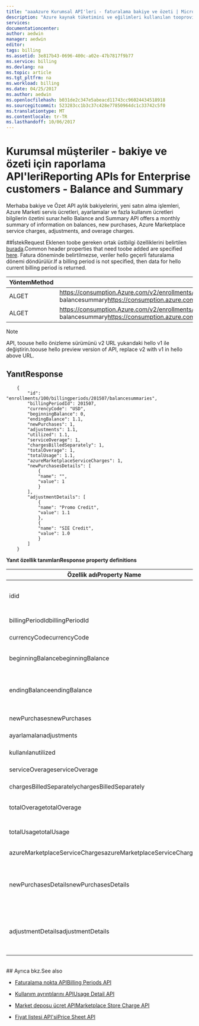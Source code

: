 ```yaml
---
title: "aaaAzure Kurumsal API'leri - faturalama bakiye ve özeti | Microsoft Docs"
description: "Azure kaynak tüketimini ve eğilimleri kullanılan tooprovide Öngörüler olan Azure faturalama kullanımını ve RateCard API'ları hakkında bilgi edinin."
services: 
documentationcenter: 
author: aedwin
manager: aedwin
editor: 
tags: billing
ms.assetid: 3e817b43-0696-400c-a02e-47b7817f9b77
ms.service: billing
ms.devlang: na
ms.topic: article
ms.tgt_pltfrm: na
ms.workload: billing
ms.date: 04/25/2017
ms.author: aedwin
ms.openlocfilehash: b031de2c347e5abeacd11743cc96024434518918
ms.sourcegitcommit: 523283cc1b3c37c428e77850964dc1c33742c5f0
ms.translationtype: MT
ms.contentlocale: tr-TR
ms.lasthandoff: 10/06/2017
---
```

# <a name="reporting-apis-for-enterprise-customers---balance-and-summary"></a><span data-ttu-id="8f9d8-103">Kurumsal müşteriler - bakiye ve özeti için raporlama API'leri</span><span class="sxs-lookup"><span data-stu-id="8f9d8-103">Reporting APIs for Enterprise customers - Balance and Summary</span></span>

<span data-ttu-id="8f9d8-104">Merhaba bakiye ve Özet API aylık bakiyelerini, yeni satın alma işlemleri, Azure Marketi servis ücretleri, ayarlamalar ve fazla kullanım ücretleri bilgilerin özetini sunar.</span><span class="sxs-lookup"><span data-stu-id="8f9d8-104">hello Balance and Summary API offers a monthly summary of information on balances, new purchases, Azure Marketplace service charges, adjustments, and overage charges.</span></span>


##<a name="request"></a><span data-ttu-id="8f9d8-105">İstek</span><span class="sxs-lookup"><span data-stu-id="8f9d8-105">Request</span></span> 
<span data-ttu-id="8f9d8-106">Eklenen toobe gereken ortak üstbilgi özelliklerini belirtilen [burada](billing-enterprise-api.md).</span><span class="sxs-lookup"><span data-stu-id="8f9d8-106">Common header properties that need toobe added are specified [here](billing-enterprise-api.md).</span></span> <span data-ttu-id="8f9d8-107">Fatura döneminde belirtilmezse, veriler hello geçerli faturalama dönemi döndürülür.</span><span class="sxs-lookup"><span data-stu-id="8f9d8-107">If a billing period is not specified, then data for hello current billing period is returned.</span></span>

|<span data-ttu-id="8f9d8-108">Yöntem</span><span class="sxs-lookup"><span data-stu-id="8f9d8-108">Method</span></span> | <span data-ttu-id="8f9d8-109">İstek URI'si</span><span class="sxs-lookup"><span data-stu-id="8f9d8-109">Request URI</span></span>|
|-|-|
|<span data-ttu-id="8f9d8-110">AL</span><span class="sxs-lookup"><span data-stu-id="8f9d8-110">GET</span></span>| <span data-ttu-id="8f9d8-111">https://consumption.Azure.com/v2/enrollments/ {enrollmentNumber} / balancesummary</span><span class="sxs-lookup"><span data-stu-id="8f9d8-111">https://consumption.azure.com/v2/enrollments/{enrollmentNumber}/balancesummary</span></span>|
|<span data-ttu-id="8f9d8-112">AL</span><span class="sxs-lookup"><span data-stu-id="8f9d8-112">GET</span></span>| <span data-ttu-id="8f9d8-113">https://consumption.Azure.com/v2/enrollments/ {enrollmentNumber} /billingPeriods/ {billingPeriod} / balancesummary</span><span class="sxs-lookup"><span data-stu-id="8f9d8-113">https://consumption.azure.com/v2/enrollments/{enrollmentNumber}/billingPeriods/{billingPeriod}/balancesummary</span></span>|

> [!Note]
> <span data-ttu-id="8f9d8-114">API, toouse hello önizleme sürümünü v2 URL yukarıdaki hello v1 ile değiştirin.</span><span class="sxs-lookup"><span data-stu-id="8f9d8-114">toouse hello preview version of API, replace v2 with v1 in hello above URL.</span></span>
>

## <a name="response"></a><span data-ttu-id="8f9d8-115">Yanıt</span><span class="sxs-lookup"><span data-stu-id="8f9d8-115">Response</span></span>

        {
            "id": "enrollments/100/billingperiods/201507/balancesummaries",
            "billingPeriodId": 201507,
            "currencyCode": "USD",
            "beginningBalance": 0,
            "endingBalance": 1.1,
            "newPurchases": 1,
            "adjustments": 1.1,
            "utilized": 1.1,
            "serviceOverage": 1,
            "chargesBilledSeparately": 1,
            "totalOverage": 1,
            "totalUsage": 1.1,
            "azureMarketplaceServiceCharges": 1,
            "newPurchasesDetails": [
                {
                "name": "",
                "value": 1
                }
            ],
            "adjustmentDetails": [
                {
                "name": "Promo Credit",
                "value": 1.1
                },
                {
                "name": "SIE Credit",
                "value": 1.0
                }
            ]
        }


<span data-ttu-id="8f9d8-116">**Yanıt özellik tanımları**</span><span class="sxs-lookup"><span data-stu-id="8f9d8-116">**Response property definitions**</span></span>

|<span data-ttu-id="8f9d8-117">Özellik adı</span><span class="sxs-lookup"><span data-stu-id="8f9d8-117">Property Name</span></span>| <span data-ttu-id="8f9d8-118">Tür</span><span class="sxs-lookup"><span data-stu-id="8f9d8-118">Type</span></span>| <span data-ttu-id="8f9d8-119">Açıklama</span><span class="sxs-lookup"><span data-stu-id="8f9d8-119">Description</span></span>
|-|-|-|
|<span data-ttu-id="8f9d8-120">id</span><span class="sxs-lookup"><span data-stu-id="8f9d8-120">id</span></span>|<span data-ttu-id="8f9d8-121">Dize</span><span class="sxs-lookup"><span data-stu-id="8f9d8-121">string</span></span>|<span data-ttu-id="8f9d8-122">Merhaba belirli fatura döneminin ve kaydı için benzersiz kimlik</span><span class="sxs-lookup"><span data-stu-id="8f9d8-122">hello unique Id for a specific billing period and enrollment</span></span>|
|<span data-ttu-id="8f9d8-123">billingPeriodId</span><span class="sxs-lookup"><span data-stu-id="8f9d8-123">billingPeriodId</span></span>|<span data-ttu-id="8f9d8-124">Dize</span><span class="sxs-lookup"><span data-stu-id="8f9d8-124">string</span></span> |<span data-ttu-id="8f9d8-125">Dönem kodu faturalama hello</span><span class="sxs-lookup"><span data-stu-id="8f9d8-125">hello billing period Id</span></span>|
|<span data-ttu-id="8f9d8-126">currencyCode</span><span class="sxs-lookup"><span data-stu-id="8f9d8-126">currencyCode</span></span>|<span data-ttu-id="8f9d8-127">Dize</span><span class="sxs-lookup"><span data-stu-id="8f9d8-127">string</span></span> |<span data-ttu-id="8f9d8-128">Merhaba para birimi kodu</span><span class="sxs-lookup"><span data-stu-id="8f9d8-128">hello currency code</span></span>|
|<span data-ttu-id="8f9d8-129">beginningBalance</span><span class="sxs-lookup"><span data-stu-id="8f9d8-129">beginningBalance</span></span>|<span data-ttu-id="8f9d8-130">Ondalık</span><span class="sxs-lookup"><span data-stu-id="8f9d8-130">decimal</span></span>| <span data-ttu-id="8f9d8-131">Merhaba Başlangıç bakiyesi hello fatura dönemi için</span><span class="sxs-lookup"><span data-stu-id="8f9d8-131">hello beginning balance for hello billing period</span></span>|
|<span data-ttu-id="8f9d8-132">endingBalance</span><span class="sxs-lookup"><span data-stu-id="8f9d8-132">endingBalance</span></span>|<span data-ttu-id="8f9d8-133">Ondalık</span><span class="sxs-lookup"><span data-stu-id="8f9d8-133">decimal</span></span>| <span data-ttu-id="8f9d8-134">Bakiye (için Açık dönemler bu her gün güncelleştirilir) hello fatura dönemi için bitiş hello</span><span class="sxs-lookup"><span data-stu-id="8f9d8-134">hello ending balance for hello billing period (for open periods this will be updated daily)</span></span>|
|<span data-ttu-id="8f9d8-135">newPurchases</span><span class="sxs-lookup"><span data-stu-id="8f9d8-135">newPurchases</span></span>|<span data-ttu-id="8f9d8-136">Ondalık</span><span class="sxs-lookup"><span data-stu-id="8f9d8-136">decimal</span></span>| <span data-ttu-id="8f9d8-137">Toplam yeni satın alma tutar</span><span class="sxs-lookup"><span data-stu-id="8f9d8-137">Total new purchase amount</span></span>|
|<span data-ttu-id="8f9d8-138">ayarlamaları</span><span class="sxs-lookup"><span data-stu-id="8f9d8-138">adjustments</span></span>|<span data-ttu-id="8f9d8-139">Ondalık</span><span class="sxs-lookup"><span data-stu-id="8f9d8-139">decimal</span></span>| <span data-ttu-id="8f9d8-140">Toplam ayarlama tutar</span><span class="sxs-lookup"><span data-stu-id="8f9d8-140">Total adjustment amount</span></span>|
|<span data-ttu-id="8f9d8-141">kullanılan</span><span class="sxs-lookup"><span data-stu-id="8f9d8-141">utilized</span></span>|<span data-ttu-id="8f9d8-142">Ondalık</span><span class="sxs-lookup"><span data-stu-id="8f9d8-142">decimal</span></span>| <span data-ttu-id="8f9d8-143">Toplam taahhüt kullanım</span><span class="sxs-lookup"><span data-stu-id="8f9d8-143">Total Commitment usage</span></span>|
|<span data-ttu-id="8f9d8-144">serviceOverage</span><span class="sxs-lookup"><span data-stu-id="8f9d8-144">serviceOverage</span></span>|<span data-ttu-id="8f9d8-145">Ondalık</span><span class="sxs-lookup"><span data-stu-id="8f9d8-145">decimal</span></span>| <span data-ttu-id="8f9d8-146">Azure Hizmetleri için fazla kullanım</span><span class="sxs-lookup"><span data-stu-id="8f9d8-146">Overage for Azure services</span></span>|
|<span data-ttu-id="8f9d8-147">chargesBilledSeparately</span><span class="sxs-lookup"><span data-stu-id="8f9d8-147">chargesBilledSeparately</span></span>|<span data-ttu-id="8f9d8-148">Ondalık</span><span class="sxs-lookup"><span data-stu-id="8f9d8-148">decimal</span></span>| <span data-ttu-id="8f9d8-149">Ücretler ayrı olarak faturalandırılır</span><span class="sxs-lookup"><span data-stu-id="8f9d8-149">Charges Billed separately</span></span>|
|<span data-ttu-id="8f9d8-150">totalOverage</span><span class="sxs-lookup"><span data-stu-id="8f9d8-150">totalOverage</span></span>|<span data-ttu-id="8f9d8-151">Ondalık</span><span class="sxs-lookup"><span data-stu-id="8f9d8-151">decimal</span></span>| <span data-ttu-id="8f9d8-152">serviceOverage + chargesBilledSeparately</span><span class="sxs-lookup"><span data-stu-id="8f9d8-152">serviceOverage + chargesBilledSeparately</span></span>|
|<span data-ttu-id="8f9d8-153">totalUsage</span><span class="sxs-lookup"><span data-stu-id="8f9d8-153">totalUsage</span></span>|<span data-ttu-id="8f9d8-154">Ondalık</span><span class="sxs-lookup"><span data-stu-id="8f9d8-154">decimal</span></span>| <span data-ttu-id="8f9d8-155">Azure hizmet taahhüt + toplam fazla kullanım</span><span class="sxs-lookup"><span data-stu-id="8f9d8-155">Azure service commitment + total Overage</span></span>|
|<span data-ttu-id="8f9d8-156">azureMarketplaceServiceCharges</span><span class="sxs-lookup"><span data-stu-id="8f9d8-156">azureMarketplaceServiceCharges</span></span>|<span data-ttu-id="8f9d8-157">Ondalık</span><span class="sxs-lookup"><span data-stu-id="8f9d8-157">decimal</span></span>| <span data-ttu-id="8f9d8-158">Azure Market için toplam ücretleri</span><span class="sxs-lookup"><span data-stu-id="8f9d8-158">Total charges for Azure Marketplace</span></span>|
|<span data-ttu-id="8f9d8-159">newPurchasesDetails</span><span class="sxs-lookup"><span data-stu-id="8f9d8-159">newPurchasesDetails</span></span>|<span data-ttu-id="8f9d8-160">Ad değer çifti JSON dize dizisi</span><span class="sxs-lookup"><span data-stu-id="8f9d8-160">JSON string array of Name Value pairs</span></span>|<span data-ttu-id="8f9d8-161">Yeni satın alma işlemleri listesi</span><span class="sxs-lookup"><span data-stu-id="8f9d8-161">List of new purchases</span></span>|
|<span data-ttu-id="8f9d8-162">adjustmentDetails</span><span class="sxs-lookup"><span data-stu-id="8f9d8-162">adjustmentDetails</span></span>|<span data-ttu-id="8f9d8-163">Ad değer çifti JSON dize dizisi</span><span class="sxs-lookup"><span data-stu-id="8f9d8-163">JSON string array of Name Value pairs</span></span>|<span data-ttu-id="8f9d8-164">Ayarlamaları (promosyon kredi, SIE kredi vb.) listesi</span><span class="sxs-lookup"><span data-stu-id="8f9d8-164">List of Adjustments (Promo credit, SIE credit etc.)</span></span> |


<br/>
## <a name="see-also"></a><span data-ttu-id="8f9d8-165">Ayrıca bkz.</span><span class="sxs-lookup"><span data-stu-id="8f9d8-165">See also</span></span>

* [<span data-ttu-id="8f9d8-166">Faturalama nokta API</span><span class="sxs-lookup"><span data-stu-id="8f9d8-166">Billing Periods API</span></span>](billing-enterprise-api-billing-periods.md)

* [<span data-ttu-id="8f9d8-167">Kullanım ayrıntılarını API</span><span class="sxs-lookup"><span data-stu-id="8f9d8-167">Usage Detail API</span></span>](billing-enterprise-api-usage-detail.md) 

* [<span data-ttu-id="8f9d8-168">Market deposu ücret API</span><span class="sxs-lookup"><span data-stu-id="8f9d8-168">Marketplace Store Charge API</span></span>](billing-enterprise-api-marketplace-storecharge.md) 

* [<span data-ttu-id="8f9d8-169">Fiyat listesi API'si</span><span class="sxs-lookup"><span data-stu-id="8f9d8-169">Price Sheet API</span></span>](billing-enterprise-api-pricesheet.md)
